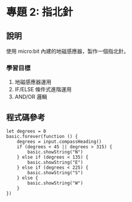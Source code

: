 # 專題 2: 指北針

## 說明

使用 micro:bit 內建的地磁感應器，製作一個指北針。

### 學習目標

1. 地磁感應器運用
2. IF/ELSE 條件式進階運用
3. AND/OR 邏輯

## 程式碼參考

```blocks
let degrees = 0
basic.forever(function () {
    degrees = input.compassHeading()
    if (degrees < 45 || degrees > 315) {
        basic.showString("N")
    } else if (degrees < 135) {
        basic.showString("E")
    } else if (degrees < 225) {
        basic.showString("S")
    } else {
        basic.showString("W")
    }
})
```

